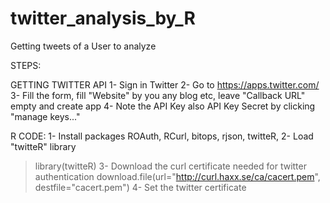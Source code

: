 # twitter_analysis_by_R
Getting tweets of a User to analyze 

STEPS:

GETTING TWITTER API
1- Sign in Twitter
2- Go to https://apps.twitter.com/ 
3- Fill the form, fill "Website" by you any blog etc, leave "Callback URL" empty and create app
4- Note the API Key also API Key Secret by clicking "manage keys..."

R CODE:
1- Install packages ROAuth, RCurl, bitops, rjson, twitteR,
2- Load "twitteR" library
  > library(twitteR)
3- Download the curl certificate needed for twitter authentication
  > download.file(url="http://curl.haxx.se/ca/cacert.pem", destfile="cacert.pem")
4- Set the twitter certificate
  > 
